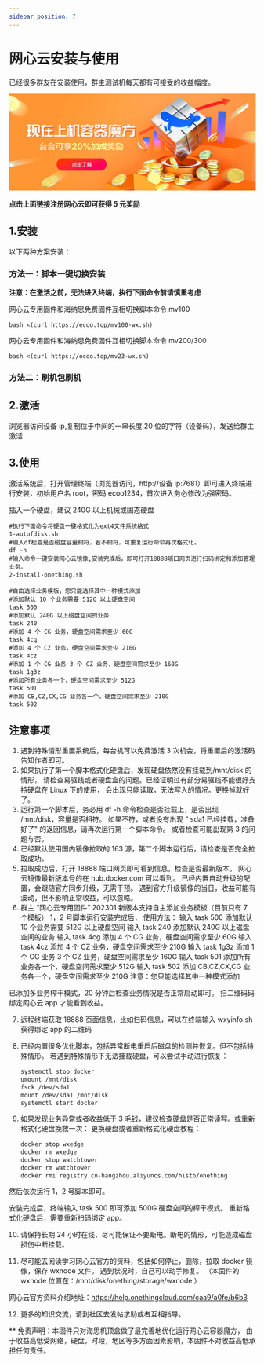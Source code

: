 ```yaml
---
sidebar_position: 7
---
```


# 网心云安装与使用

已经很多群友在安装使用，群主测试机每天都有可接受的收益幅度。

[![图片描述](./img/onething.jpg)](https://act.walk-live.com/acts/invite/v3/?inviteid=cb9bbacd)


**点击上面链接注册网心云即可获得 5 元奖励**

## 1.安装

以下两种方案安装：

### 方法一：脚本一键切换安装

**注意：在激活之前，无法进入终端，执行下面命令前请慎重考虑**

网心云专用固件和海纳思免费固件互相切换脚本命令 mv100

```shell
bash <(curl https://ecoo.top/mv100-wx.sh)
```

网心云专用固件和海纳思免费固件互相切换脚本命令 mv200/300

```shell
bash <(curl https://ecoo.top/mv23-wx.sh)
```

### 方法二：刷机包刷机

## 2.激活

浏览器访问设备 ip,复制位于中间的一串长度 20 位的字符（设备码），发送给群主激活

## 3.使用

激活系统后，打开管理终端（浏览器访问，http://设备 ip:7681）即可进入终端进行安装，初始用户名 root，密码 ecoo1234，首次进入务必修改为强密码。

插入一个硬盘，建议 240G 以上机械或固态硬盘

```shell
#执行下面命令将硬盘一键格式化为ext4文件系统格式
1-autofdisk.sh
#输入df检查是否磁盘容量相符，若不相符，可重复运行命令再次格式化。
df -h
#输入命令一键安装网心云镜像,安装完成后，即可打开18888端口网页进行扫码绑定和添加管理业务。
2-install-onething.sh

#自由选择业务模板，您只能选择其中一种模式添加
#添加默认 10 个业务需要 512G 以上硬盘空间
task 500
#添加默认 240G 以上磁盘空间的业务
task 240
#添加 4 个 CG 业务，硬盘空间需求至少 60G
task 4cg
#添加 4 个 CZ 业务，硬盘空间需求至少 210G
task 4cz
#添加 1 个 CG 业务 3 个 CZ 业务，硬盘空间需求至少 160G
task 1g3z
#添加所有业务各一个，硬盘空间需求至少 512G
task 501
#添加 CB,CZ,CX,CG 业务各一个，硬盘空间需求至少 210G
task 502
```

## 注意事项

1. 遇到特殊情形重置系统后，每台机可以免费激活 3 次机会，将重置后的激活码告知作者即可。
2. 如果执行了第一个脚本格式化硬盘后，发现硬盘依然没有挂载到/mnt/disk 的情形，
   请检查易驱线或者硬盘盒的问题。已经证明过有部分易驱线不能很好支持硬盘在 Linux 下的使用，
   会出现只能读取，无法写入的情况。更换掉就好了。
3. 运行第一个脚本后，务必用 df -h 命令检查是否挂载上，是否出现 /mnt/disk，容量是否相符。
   如果不符，或者没有出现 " sda1 已经挂载，准备好了" 的返回信息，请再次运行第一个脚本命令。
   或者检查可能出现第 3 的问题与否。
4. 已经默认使用国内镜像拉取的 163 源，第二个脚本运行后，请检查是否完全拉取成功。
5. 拉取成功后，打开 18888 端口网页即可看到信息，检查是否最新版本。
   网心云镜像最新版本号的在 hub.docker.com 可以看到。
   已经内置自动升级的配置，会跟随官方同步升级，无需干预。
   遇到官方升级镜像的当日，收益可能有波动，但不影响正常收益，可以忽略。
6. 群主 “网心云专用固件” 202301 新版本支持自主添加业务模板（目前只有 7 个模板）
   1，2 号脚本运行安装完成后， 使用方法：
   输入 task 500 添加默认 10 个业务需要 512G 以上硬盘空间
   输入 task 240 添加默认 240G 以上磁盘空间的业务
   输入 task 4cg 添加 4 个 CG 业务，硬盘空间需求至少 60G
   输入 task 4cz 添加 4 个 CZ 业务，硬盘空间需求至少 210G
   输入 task 1g3z 添加 1 个 CG 业务 3 个 CZ 业务，硬盘空间需求至少 160G
   输入 task 501 添加所有业务各一个，硬盘空间需求至少 512G
   输入 task 502 添加 CB,CZ,CX,CG 业务各一个，硬盘空间需求至少 210G
   注意：您只能选择其中一种模式添加

已添加多业务榨干模式，20 分钟后检查业务情况是否正常启动即可。
扫二维码码绑定网心云 app 才能看到收益。

7. 远程终端获取 18888 页面信息，比如扫码信息，可以在终端输入 wxyinfo.sh 获得绑定 app 的二维码

8. 已经内置很多优化脚本，包括异常断电重启后磁盘的检测并恢复。但不包括特殊情形。
   若遇到特殊情形下无法挂载硬盘，可以尝试手动进行恢复：

   ```shell
   systemctl stop docker
   umount /mnt/disk
   fsck /dev/sda1
   mount /dev/sda1 /mnt/disk
   systemctl start docker
   ```

9. 如果发现业务异常或者收益低于 3 毛钱，建议检查硬盘是否正常读写。或重新格式化硬盘挽救一次：
   更换硬盘或者重新格式化硬盘教程：

   ```shell
   docker stop wxedge
   docker rm wxedge
   docker stop watchtower
   docker rm watchtower
   docker rmi registry.cn-hangzhou.aliyuncs.com/histb/onething
   ```

然后依次运行 1，2 号脚本即可。

安装完成后，终端输入 task 500 即可添加 500G 硬盘空间的榨干模式。
重新格式化硬盘后，需要重新扫码绑定 app。

10. 请保持长期 24 小时在线，尽可能保证不要断电。断电的情形，可能造成磁盘损伤中断挂载。

11. 尽可能去阅读学习网心云官方的资料，包括如何停止，删除，拉取 docker 镜像，保存 wxnode 文件。
    遇到状况时，自己可以动手修复。
    （本固件的 wxnode 位置在：/mnt/disk/onething/storage/wxnode ）

网心云官方资料介绍地址：https://help.onethingcloud.com/caa9/a0fe/b6b3

12. 更多的知识交流，请到社区去发帖求助或者互相指导。

** 免责声明：本固件只对海思机顶盒做了最完善地优化运行网心云容器魔方， 由于收益高低受网络，硬盘，时段，地区等多方面因素影响，本固件不对收益高低承担任何责任。